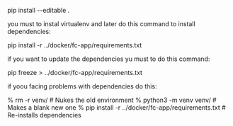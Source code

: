pip install --editable .

you must to instal virtualenv and later do this command to install dependencies:

pip install -r ../docker/fc-app/requirements.txt

if you want to update the dependencies yu must to do this command:

pip freeze > ../docker/fc-app/requirements.txt

if yoou facing problems with dependencies do this:

% rm -r venv/ # Nukes the old environment % python3 -m venv venv/ # Makes a blank new one % pip install -r ../docker/fc-app/requirements.txt # Re-installs dependencies 